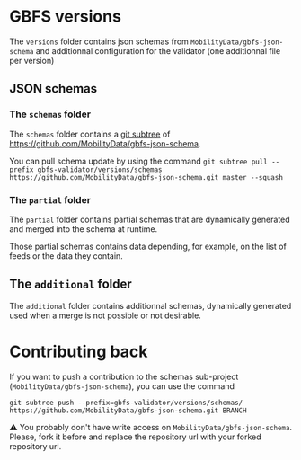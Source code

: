# GBFS versions

The `versions` folder contains json schemas from `MobilityData/gbfs-json-schema` and additionnal configuration for the validator (one additionnal file per version)

## JSON schemas

### The `schemas` folder

The `schemas` folder contains a [git subtree](https://www.atlassian.com/git/tutorials/git-subtree) of https://github.com/MobilityData/gbfs-json-schema.

You can pull schema update by using the command `git subtree pull --prefix gbfs-validator/versions/schemas https://github.com/MobilityData/gbfs-json-schema.git master --squash`

### The `partial` folder

The `partial` folder contains partial schemas that are dynamically generated and merged into the schema at runtime.

Those partial schemas contains data depending, for example, on the list of feeds or the data they contain.

## The `additional` folder

The `additional` folder contains additionnal schemas, dynamically generated used when a merge is not possible or not desirable.


# Contributing back

If you want to push a contribution to the schemas sub-project (`MobilityData/gbfs-json-schema`), you can use the command

```
git subtree push --prefix=gbfs-validator/versions/schemas/ https://github.com/MobilityData/gbfs-json-schema.git BRANCH
```

:warning: You probably don't have write access on `MobilityData/gbfs-json-schema`.
Please, fork it before and replace the repository url with your forked repository url.
